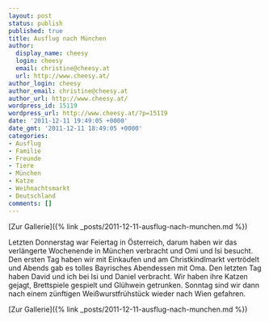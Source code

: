 ```yaml
---
layout: post
status: publish
published: true
title: Ausflug nach München
author:
  display_name: cheesy
  login: cheesy
  email: christine@cheesy.at
  url: http://www.cheesy.at/
author_login: cheesy
author_email: christine@cheesy.at
author_url: http://www.cheesy.at/
wordpress_id: 15119
wordpress_url: http://www.cheesy.at/?p=15119
date: '2011-12-11 19:49:05 +0000'
date_gmt: '2011-12-11 18:49:05 +0000'
categories:
- Ausflug
- Familie
- Freunde
- Tiere
- München
- Katze
- Weihnachtsmarkt
- Deutschland
comments: []
---
```


[Zur Gallerie]({% link _posts/2011-12-11-ausflug-nach-munchen.md %})
<!--:de-->Letzten Donnerstag war Feiertag in Österreich, darum haben wir das verlängerte Wochenende in München verbracht und Omi und Isi besucht. Den ersten Tag haben wir mit Einkaufen und am Christkindlmarkt vertrödelt und Abends gab es tolles Bayrisches Abendessen mit Oma. Den letzten Tag haben David und ich bei Isi und Daniel verbracht. Wir haben ihre Katzen gejagt, Brettspiele gespielt und Glühwein getrunken. Sonntag sind wir dann nach einem zünftigen Weißwurstfrühstück wieder nach Wien gefahren.<!--:-->
[Zur Gallerie]({% link _posts/2011-12-11-ausflug-nach-munchen.md %})

